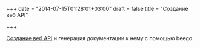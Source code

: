 +++
date = "2014-07-15T01:28:01+03:00"
draft = false
title = "Создание веб API"

+++

<p><a href="http://beego.me/blog/beego_api">Создание веб API</a>&nbsp;и генерaция документации к нему с помощью beego.</p>

